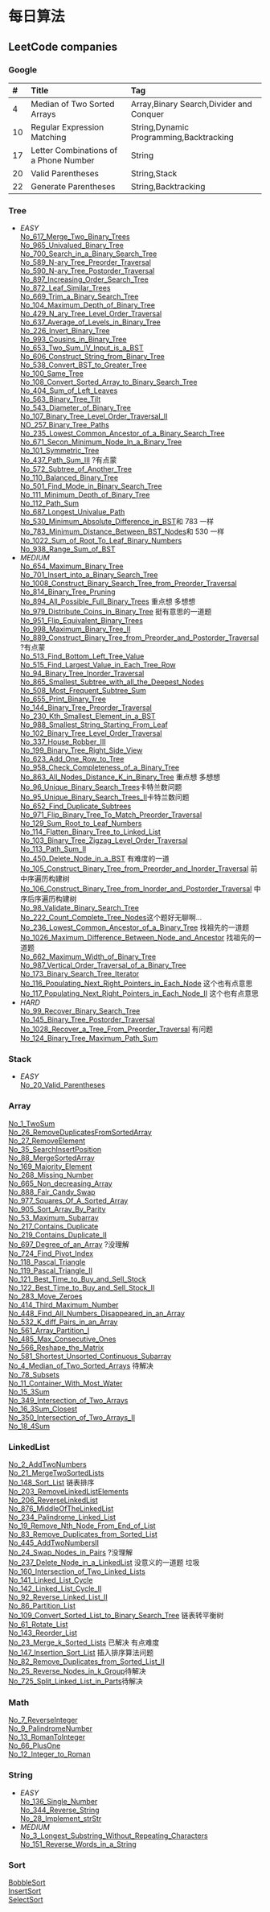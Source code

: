 # 每日算法
## LeetCode companies
### Google
| #    | Title                                    | Tag                                      | 
| :--- | :--------------------------------------- | :--------------------------------------- |
| 4    | Median of Two Sorted Arrays| Array,Binary Search,Divider and Conquer|
| 10    | Regular Expression Matching| String,Dynamic Programming,Backtracking|
| 17    | Letter Combinations of a Phone Number| String|
| 20    | Valid Parentheses| String,Stack|
| 22    | Generate Parentheses| String,Backtracking|

### Tree 
* _EASY_</br>
[No_617_Merge_Two_Binary_Trees](/src/Tree/easy/No_617_Merge_Two_Binary_Trees/Solution.java) </br>
[No_965_Univalued_Binary_Tree](/src/Tree/easy/No_965_Univalued_Binary_Tree/Solution.java) </br>
[No_700_Search_in_a_Binary_Search_Tree](/src/Tree/easy/No_700_Search_in_a_Binary_Search_Tree/Solution.java) </br>
[No_589_N-ary_Tree_Preorder_Traversal](/src/Tree/easy/No_589_N_ary_Tree_Preorder_Traversal/Solution.java) </br>
[No_590_N-ary_Tree_Postorder_Traversal](/src/Tree/easy/No_590_N_ary_Tree_Postorder_Traversal/Solution.java) </br>
[No_897_Increasing_Order_Search_Tree](/src/Tree/easy/No_897_Increasing_Order_Search_Tree/Solution.java) </br>
[No_872_Leaf_Similar_Trees](/src/Tree/easy/No_872_Leaf_Similar_Trees/Solution.java) </br>
[No_669_Trim_a_Binary_Search_Tree](/src/Tree/easy/No_669_Trim_a_Binary_Search_Tree/Solution.java) </br>
[No_104_Maximum_Depth_of_Binary_Tree](/src/Tree/easy/No_104_Maximum_Depth_of_Binary_Tree/Solution.java) </br>
[No_429_N_ary_Tree_Level_Order_Traversal](/src/Tree/easy/No_429_N_ary_Tree_Level_Order_Traversal/Solution.java) </br>
[No_637_Average_of_Levels_in_Binary_Tree](/src/Tree/easy/No_637_Average_of_Levels_in_Binary_Tree/Solution.java) </br>
[No_226_Invert_Binary_Tree](/src/Tree/easy/No_226_Invert_Binary_Tree/Solution.java) </br>
[No_993_Cousins_in_Binary_Tree](/src/Tree/easy/No_993_Cousins_in_Binary_Tree/Solution.java) </br>
[No_653_Two_Sum_IV_Input_is_a_BST](/src/Tree/easy/No_653_Two_Sum_IV_Input_is_a_BST/Solution.java) </br>
[No_606_Construct_String_from_Binary_Tree](/src/Tree/easy/No_606_Construct_String_from_Binary_Tree/Solution.java) </br>
[No_538_Convert_BST_to_Greater_Tree](/src/Tree/easy/No_538_Convert_BST_to_Greater_Tree/Solution.java) </br>
[No_100_Same_Tree](/src/Tree/easy/No_100_Same_Tree/Solution.java) </br>
[No_108_Convert_Sorted_Array_to_Binary_Search_Tree](/src/Tree/easy/No_108_Convert_Sorted_Array_to_Binary_Search_Tree/Solution.java) </br>
[No_404_Sum_of_Left_Leaves](/src/Tree/easy/No_404_Sum_of_Left_Leaves/Solution.java) </br>
[No_563_Binary_Tree_Tilt](/src/Tree/easy/No_563_Binary_Tree_Tilt/Solution.java) </br>
[No_543_Diameter_of_Binary_Tree](/src/Tree/easy/No_543_Diameter_of_Binary_Tree/Solution.java) </br>
[No_107_Binary_Tree_Level_Order_Traversal_II](/src/Tree/easy/No_107_Binary_Tree_Level_Order_Traversal_II/Solution.java) </br>
[NO_257_Binary_Tree_Paths](/src/Tree/easy/NO_257_Binary_Tree_Paths/Solution.java) </br>
[No_235_Lowest_Common_Ancestor_of_a_Binary_Search_Tree](/src/Tree/easy/No_235_Lowest_Common_Ancestor_of_a_Binary_Search_Tree/Solution.java) </br>
[No_671_Secon_Minimum_Node_In_a_Binary_Tree](/src/Tree/easy/No_671_Secon_Minimum_Node_In_a_Binary_Tree/Solution.java) </br>
[No_101_Symmetric_Tree](/src/Tree/easy/No_101_Symmetric_Tree/Solution.java) </br>
[No_437_Path_Sum_III](/src/Tree/easy/No_437_Path_Sum_III/Solution.java) ?有点蒙</br>
[No_572_Subtree_of_Another_Tree](/src/Tree/easy/No_572_Subtree_of_Another_Tree/Solution.java)</br>
[No_110_Balanced_Binary_Tree](/src/Tree/easy/No_110_Balanced_Binary_Tree/Solution.java)</br>
[No_501_Find_Mode_in_Binary_Search_Tree](/src/Tree/easy/No_501_Find_Mode_in_Binary_Search_Tree/Solution.java)</br>
[No_111_Minimum_Depth_of_Binary_Tree](/src/Tree/easy/No_111_Minimum_Depth_of_Binary_Tree/Solution.java)</br>
[No_112_Path_Sum](/src/Tree/easy/No_112_Path_Sum/Solution.java)</br>
[No_687_Longest_Univalue_Path](/src/Tree/easy/No_687_Longest_Univalue_Path/Solution.java)</br>
[No_530_Minimum_Absolute_Difference_in_BST](/src/Tree/easy/No_530_Minimum_Absolute_Difference_in_BST/Solution.java)和 783 一样</br>
[No_783_Minimum_Distance_Between_BST_Nodes](/src/Tree/easy/No_783_Minimum_Distance_Between_BST_Nodes/Solution.java)和 530 一样</br>
[No_1022_Sum_of_Root_To_Leaf_Binary_Numbers](/src/Tree/easy/No_1022_Sum_of_Root_To_Leaf_Binary_Numbers/Solution.java)</br>
[No_938_Range_Sum_of_BST](/src/Tree/easy/No_938_Range_Sum_of_BST/Solution.java)</br>
* _MEDIUM_</br>
[No_654_Maximum_Binary_Tree](/src/Tree/medium/No_654_Maximum_Binary_Tree/Solution.java)</br>
[No_701_Insert_into_a_Binary_Search_Tree](/src/Tree/medium/No_701_Insert_into_a_Binary_Search_Tree/Solution.java)</br>
[No_1008_Construct_Binary_Search_Tree_from_Preorder_Traversal](/src/Tree/medium/No_1008_Construct_Binary_Search_Tree_from_Preorder_Traversal/Solution.java)</br>
[No_814_Binary_Tree_Pruning](/src/Tree/medium/No_814_Binary_Tree_Pruning/Solution.java)</br>
[No_894_All_Possible_Full_Binary_Trees](/src/Tree/medium/No_894_All_Possible_Full_Binary_Trees/Solution.java) 重点想 多想想</br>
[No_979_Distribute_Coins_in_Binary_Tree](/src/Tree/medium/No_979_Distribute_Coins_in_Binary_Tree/Solution.java) 挺有意思的一道题</br>
[No_951_Flip_Equivalent_Binary_Trees](/src/Tree/medium/No_951_Flip_Equivalent_Binary_Trees/Solution.java)</br>
[No_998_Maximum_Binary_Tree_II](/src/Tree/medium/No_998_Maximum_Binary_Tree_II/Solution.java)</br>
[No_889_Construct_Binary_Tree_from_Preorder_and_Postorder_Traversal](/src/Tree/medium/No_889_Construct_Binary_Tree_from_Preorder_and_Postorder_Traversal/Solution.java)?有点蒙</br>
[No_513_Find_Bottom_Left_Tree_Value](/src/Tree/medium/No_513_Find_Bottom_Left_Tree_Value/Solution.java)</br>
[No_515_Find_Largest_Value_in_Each_Tree_Row](/src/Tree/medium/No_515_Find_Largest_Value_in_Each_Tree_Row/Solution.java)</br>
[No_94_Binary_Tree_Inorder_Traversal](/src/Tree/medium/No_94_Binary_Tree_Inorder_Traversal/Solution.java)</br>
[No_865_Smallest_Subtree_with_all_the_Deepest_Nodes](/src/Tree/medium/No_865_Smallest_Subtree_with_all_the_Deepest_Nodes/Solution.java)</br>
[No_508_Most_Frequent_Subtree_Sum](/src/Tree/medium/No_508_Most_Frequent_Subtree_Sum/Solution.java)</br>
[No_655_Print_Binary_Tree](/src/Tree/medium/No_655_Print_Binary_Tree/Solution.java)</br>
[No_144_Binary_Tree_Preorder_Traversal](/src/Tree/medium/No_144_Binary_Tree_Preorder_Traversal/Solution.java)</br>
[No_230_Kth_Smallest_Element_in_a_BST](/src/Tree/medium/No_230_Kth_Smallest_Element_in_a_BST/Solution.java)</br>
[No_988_Smallest_String_Starting_From_Leaf](/src/Tree/medium/No_988_Smallest_String_Starting_From_Leaf/Solution.java)</br>
[No_102_Binary_Tree_Level_Order_Traversal](/src/Tree/medium/No_102_Binary_Tree_Level_Order_Traversal/Solution.java)</br>
[No_337_House_Robber_III](/src/Tree/medium/No_337_House_Robber_III/Solution.java)</br>
[No_199_Binary_Tree_Right_Side_View](/src/Tree/medium/No_199_Binary_Tree_Right_Side_View/Solution.java)</br>
[No_623_Add_One_Row_to_Tree](/src/Tree/medium/No_623_Add_One_Row_to_Tree/Solution.java)</br>
[No_958_Check_Completeness_of_a_Binary_Tree](/src/Tree/medium/No_958_Check_Completeness_of_a_Binary_Tree/Solution.java)</br>
[No_863_All_Nodes_Distance_K_in_Binary_Tree](/src/Tree/medium/No_863_All_Nodes_Distance_K_in_Binary_Tree/Solution.java) 重点想 多想想</br>
[No_96_Unique_Binary_Search_Trees](/src/Tree/medium/No_96_Unique_Binary_Search_Trees/Solution.java)卡特兰数问题</br>
[No_95_Unique_Binary_Search_Trees_II](/src/Tree/medium/No_95_Unique_Binary_Search_Trees_II/Solution.java)卡特兰数问题</br>
[No_652_Find_Duplicate_Subtrees](/src/Tree/medium/No_652_Find_Duplicate_Subtrees/Solution.java)</br>
[No_971_Flip_Binary_Tree_To_Match_Preorder_Traversal](/src/Tree/medium/No_971_Flip_Binary_Tree_To_Match_Preorder_Traversal/Solution.java)</br>
[No_129_Sum_Root_to_Leaf_Numbers](/src/Tree/medium/No_129_Sum_Root_to_Leaf_Numbers/Solution.java)</br>
[No_114_Flatten_Binary_Tree_to_Linked_List](/src/Tree/medium/No_114_Flatten_Binary_Tree_to_Linked_List/Solution.java)</br>
[No_103_Binary_Tree_Zigzag_Level_Order_Traversal](/src/Tree/medium/No_103_Binary_Tree_Zigzag_Level_Order_Traversal/Solution.java)</br>
[No_113_Path_Sum_II](/src/Tree/medium/No_113_Path_Sum_II/Solution.java)</br>
[No_450_Delete_Node_in_a_BST](/src/Tree/medium/No_450_Delete_Node_in_a_BST/Solution.java) 有难度的一道</br>
[No_105_Construct_Binary_Tree_from_Preorder_and_Inorder_Traversal](/src/Tree/medium/No_105_Construct_Binary_Tree_from_Preorder_and_Inorder_Traversal/Solution.java) 前中序遍历构建树</br>
[No_106_Construct_Binary_Tree_from_Inorder_and_Postorder_Traversal](/src/Tree/medium/No_106_Construct_Binary_Tree_from_Inorder_and_Postorder_Traversal/Solution.java) 中序后序遍历构建树</br>
[No_98_Validate_Binary_Search_Tree](/src/Tree/medium/No_98_Validate_Binary_Search_Tree/Solution.java)</br>
[No_222_Count_Complete_Tree_Nodes](/src/Tree/medium/No_222_Count_Complete_Tree_Nodes/Solution.java)这个题好无聊啊...</br>
[No_236_Lowest_Common_Ancestor_of_a_Binary_Tree](/src/Tree/medium/No_236_Lowest_Common_Ancestor_of_a_Binary_Tree/Solution.java) 找祖先的一道题</br>
[No_1026_Maximum_Difference_Between_Node_and_Ancestor](/src/Tree/medium/No_1026_Maximum_Difference_Between_Node_and_Ancestor/Solution.java) 找祖先的一道题</br>
[No_662_Maximum_Width_of_Binary_Tree](/src/Tree/medium/No_662_Maximum_Width_of_Binary_Tree/Solution.java)</br>
[No_987_Vertical_Order_Traversal_of_a_Binary_Tree](/src/Tree/medium/No_987_Vertical_Order_Traversal_of_a_Binary_Tree/Solution.java)</br>
[No_173_Binary_Search_Tree_Iterator](/src/Tree/medium/No_173_Binary_Search_Tree_Iterator/Solution.java)</br>
[No_116_Populating_Next_Right_Pointers_in_Each_Node](/src/Tree/medium/No_116_Populating_Next_Right_Pointers_in_Each_Node/Solution.java) 这个也有点意思</br>
[No_117_Populating_Next_Right_Pointers_in_Each_Node_II](/src/Tree/medium/No_117_Populating_Next_Right_Pointers_in_Each_Node_II/Solution.java) 这个也有点意思</br>
* _HARD_</br>
[No_99_Recover_Binary_Search_Tree](/src/Tree/hard/No_99_Recover_Binary_Search_Tree/Solution.java)</br>
[No_145_Binary_Tree_Postorder_Traversal](/src/Tree/hard/No_145_Binary_Tree_Postorder_Traversal/Solution.java)</br>
[No_1028_Recover_a_Tree_From_Preorder_Traversal](/src/Tree/hard/No_1028_Recover_a_Tree_From_Preorder_Traversal/Solution.java) 有问题</br>
[No_124_Binary_Tree_Maximum_Path_Sum](/src/Tree/hard/No_124_Binary_Tree_Maximum_Path_Sum/Solution.java)</br>
### Stack 
* _EASY_</br>
[No_20_Valid_Parentheses](/src/Stack/easy/No_20_Valid_Parentheses/Solution.java)</br>
### Array
[No_1_TwoSum](/src/Array/No_1_TwoSum/Solution.java) </br>
[No_26_RemoveDuplicatesFromSortedArray](/src/Array/No_26_RemoveDuplicatesFromSortedArray/Solution.java) </br>
[No_27_RemoveElement](/src/Array/No_27_RemoveElement/Solution.java) </br>
[No_35_SearchInsertPosition](/src/Array/No_35_SearchInsertPosition/Solution.java) </br>
[No_88_MergeSortedArray](/src/Array/No_88_MergeSortedArray/Solution.java) </br>
[No_169_Majority_Element](/src/Array/No_169_Majority_Element/Solution.java) </br>
[No_268_Missing_Number](/src/Array/No_268_Missing_Number/Solution.java) </br>
[No_665_Non_decreasing_Array](/src/Array/No_665_Non_Decreasing_Array/Solution.java) </br>
[No_888_Fair_Candy_Swap](/src/Array/No_888_Fair_Candy_Swap/Solution.java) </br>
[No_977_Squares_Of_A_Sorted_Array](/src/Array/No_977_Squares_Of_A_Sorted_Array/Solution.java) </br>
[No_905_Sort_Array_By_Parity](/src/Array/No_905_Sort_Array_By_Parity/Solution.java) </br>
[No_53_Maximum_Subarray](/src/Array/No_53_Maximum_Subarray/Solution.java) </br>
[No_217_Contains_Duplicate](/src/Array/No_217_Contains_Duplicate/Solution.java) </br>
[No_219_Contains_Duplicate_II](/src/Array/No_219_Contains_Duplicate_II/Solution.java) </br>
[No_697_Degree_of_an_Array](/src/Array/No_697_Degree_of_an_Array/Solution.java) ?没理解</br>
[No_724_Find_Pivot_Index](/src/Array/No_724_Find_Pivot_Index/Solution.java) </br>
[No_118_Pascal_Triangle](/src/Array/No_118_Pascal_Triangle/Solution.java) </br>
[No_119_Pascal_Triangle_II](/src/Array/No_119_Pascal_Triangle_II/Solution.java) </br>
[No_121_Best_Time_to_Buy_and_Sell_Stock](/src/Array/No_121_Best_Time_to_Buy_and_Sell_Stock/Solution.java) </br>
[No_122_Best_Time_to_Buy_and_Sell_Stock_II](/src/Array/No_122_Best_Time_to_Buy_and_Sell_Stock_ll/Solution.java) </br>
[No_283_Move_Zeroes](/src/Array/No_283_Move_Zeroes/Solution.java) </br>
[No_414_Third_Maximum_Number](/src/Array/No_414_Third_Maximum_Number/Solution.java) </br>
[No_448_Find_All_Numbers_Disappeared_in_an_Array](/src/Array/No_448_Find_All_Numbers_Disappeared_in_an_Array/Solution.java) </br>
[No_532_K_diff_Pairs_in_an_Array](/src/Array/No_532_K_diff_Pairs_in_an_Array/Solution.java) </br>
[No_561_Array_Partition_I](/src/Array/No_561_Array_Partition_I/Solution.java) </br>
[No_485_Max_Consecutive_Ones](/src/Array/No_485_Max_Consecutive_Ones/Solution.java) </br>
[No_566_Reshape_the_Matrix](/src/Array/No_566_Reshape_the_Matrix/Solution.java) </br>
[No_581_Shortest_Unsorted_Continuous_Subarray](/src/Array/No_581_Shortest_Unsorted_Continuous_Subarray/Solution.java) </br>
[No_4_Median_of_Two_Sorted_Arrays](/src/Array/No_4_Median_of_Two_Sorted_Arrays/Solution.java) 待解决 </br>
[No_78_Subsets](/src/Array/No_78_Subsets/Solution.java) </br>
[No_11_Container_With_Most_Water](/src/Array/No_11_Container_With_Most_Water/Solution.java) </br>
[No_15_3Sum](/src/Array/No_15_3Sum/Solution.java) </br>
[No_349_Intersection_of_Two_Arrays](/src/Array/No_349_Intersection_of_Two_Arrays/Solution.java) </br>
[No_16_3Sum_Closest](/src/Array/No_16_3Sum_Closest/Solution.java) </br>
[No_350_Intersection_of_Two_Arrays_II](/src/Array/No_350_Intersection_of_Two_Arrays_II/Solution.java) </br>
[No_18_4Sum](/src/Array/No_18_4Sum/Solution.java) </br>
### LinkedList
[No_2_AddTwoNumbers](/src/LinkedList/No_2_AddTwoNumbers/Solution.java) </br>
[No_21_MergeTwoSortedLists](/src/LinkedList/No_21_MergeTwoSortedLists/Solution.java) </br>
[No_148_Sort_List](/src/LinkedList/No_148_Sort_List/Solution.java) 链表排序</br>
[No_203_RemoveLinkedListElements](/src/LinkedList/No_203_RemoveLinkedListElements/Solution.java) </br>
[No_206_ReverseLinkedList](/src/LinkedList/No_206_ReverseLinkedList/Solution.java) </br>
[No_876_MiddleOfTheLinkedList](/src/LinkedList/No_876_MiddleOfTheLinkedList/Solution.java) </br>
[No_234_Palindrome_Linked_List](/src/LinkedList/No_234_Palindrome_Linked_List/Solution.java) </br>
[No_19_Remove_Nth_Node_From_End_of_List](/src/LinkedList/No_19_Remove_Nth_Node_From_End_of_List/Solution.java) </br>
[No_83_Remove_Duplicates_from_Sorted_List](/src/LinkedList/No_83_Remove_Duplicates_from_Sorted_List/Solution.java) </br>
[No_445_AddTwoNumbersII](/src/LinkedList/No_445_AddTwoNumbersII/Solution.java) </br>
[No_24_Swap_Nodes_in_Pairs](/src/LinkedList/No_24_Swap_Nodes_in_Pairs/Solution.java) ?没理解 </br>
[No_237_Delete_Node_in_a_LinkedList](/src/LinkedList/No_237_Delete_Node_in_a_LinkedList/Solution.java) 没意义的一道题 垃圾 </br>
[No_160_Intersection_of_Two_Linked_Lists](/src/LinkedList/No_160_Intersection_of_Two_Linked_Lists/Solution.java)</br>
[No_141_Linked_List_Cycle](/src/LinkedList/No_141_Linked_List_Cycle/Solution.java) </br>
[No_142_Linked_List_Cycle_II](/src/LinkedList/No_142_Linked_List_Cycle_II/Solution.java) </br>
[No_92_Reverse_Linked_List_II](/src/LinkedList/No_92_Reverse_Linked_List_II/Solution.java) </br>
[No_86_Partition_List](/src/LinkedList/No_86_Partition_List/Solution.java) </br>
[No_109_Convert_Sorted_List_to_Binary_Search_Tree](/src/LinkedList/No_109_Convert_Sorted_List_to_Binary_Search_Tree/Solution.java) 链表转平衡树</br>
[No_61_Rotate_List](/src/LinkedList/No_61_Rotate_List/Solution.java)</br>
[No_143_Reorder_List](/src/LinkedList/No_143_Reorder_List/Solution.java)</br>
[No_23_Merge_k_Sorted_Lists](/src/LinkedList/No_23_Merge_k_Sorted_Lists/Solution.java) 已解决 有点难度</br>
[No_147_Insertion_Sort_List](/src/LinkedList/No_147_Insertion_Sort_List/Solution.java) 插入排序算法问题</br>
[No_82_Remove_Duplicates_from_Sorted_List_II](/src/LinkedList/No_82_Remove_Duplicates_from_Sorted_List_II/Solution.java)</br>
[No_25_Reverse_Nodes_in_k_Group](/src/LinkedList/No_25_Reverse_Nodes_in_k_Group/Solution.java)待解决</br>
[No_725_Split_Linked_List_in_Parts](/src/LinkedList/No_725_Split_Linked_List_in_Parts/Solution.java)待解决</br>
### Math
[No_7_ReverseInteger](/src/Math/No_7_ReverseInteger/Solution.java) </br>
[No_9_PalindromeNumber](/src/Math/No_9_PalindromeNumber/Solution.java) </br>
[No_13_RomanToInteger](/src/Math/No_13_RomanToInteger/Solution.java) </br>
[No_66_PlusOne](/src/Math/No_66_PlusOne/Solution.java) </br>
[No_12_Integer_to_Roman](/src/Math/No_12_Integer_to_Roman/Solution.java) </br>
### String
* _EASY_</br>
[No_136_Single_Number](/src/String/easy/No_136_Single_Number/Solution.java) </br>
[No_344_Reverse_String](/src/String/easy/No_344_Reverse_String/Solution.java) </br>
[No_28_Implement_strStr](/src/String/easy/No_28_Implement_strStr/Solution.java) </br>
* _MEDIUM_</br>
[No_3_Longest_Substring_Without_Repeating_Characters](/src/String/medium/No_3_Longest_Substring_Without_Repeating_Characters/Solution.java) </br>
[No_151_Reverse_Words_in_a_String](/src/String/medium/No_151_Reverse_Words_in_a_String/Solution.java) </br>
### Sort
[BobbleSort](/src/Sort/BobbleSort.java)</br>
[InsertSort](/src/Sort/InsertSort.java)</br>
[SelectSort](/src/Sort/SelectSort.java)</br>
